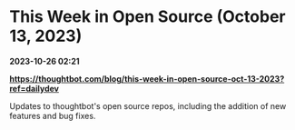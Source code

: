# This Week in Open Source (October 13, 2023)

**2023-10-26 02:21**

**https://thoughtbot.com/blog/this-week-in-open-source-oct-13-2023?ref=dailydev**

Updates to thoughtbot's open source repos, including the addition of new features and bug fixes.